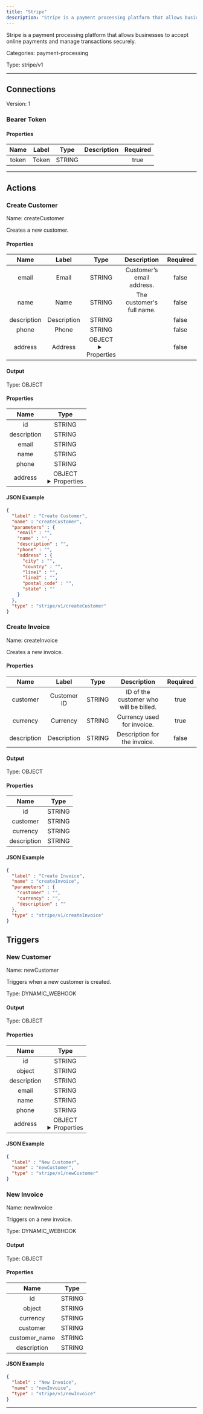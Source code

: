 ```yaml
---
title: "Stripe"
description: "Stripe is a payment processing platform that allows businesses to accept online payments and manage transactions securely."
---
```


Stripe is a payment processing platform that allows businesses to accept online payments and manage transactions securely.


Categories: payment-processing


Type: stripe/v1

<hr />



## Connections

Version: 1


### Bearer Token

#### Properties

|      Name       |      Label     |     Type     |     Description     | Required |
|:---------------:|:--------------:|:------------:|:-------------------:|:--------:|
| token | Token | STRING |  | true |





<hr />



## Actions


### Create Customer
Name: createCustomer

Creates a new customer.

#### Properties

|      Name       |      Label     |     Type     |     Description     | Required |
|:---------------:|:--------------:|:------------:|:-------------------:|:--------:|
| email | Email | STRING | Customer’s email address. | false |
| name | Name | STRING | The customer's full name. | false |
| description | Description | STRING |  | false |
| phone | Phone | STRING |  | false |
| address | Address | OBJECT <details> <summary> Properties </summary> {STRING\(city), STRING\(country), STRING\(line1), STRING\(line2), STRING\(postal_code), STRING\(state)} </details> |  | false |


#### Output



Type: OBJECT


#### Properties

|     Name     |     Type     |
|:------------:|:------------:|
| id | STRING |
| description | STRING |
| email | STRING |
| name | STRING |
| phone | STRING |
| address | OBJECT <details> <summary> Properties </summary> {STRING\(city), STRING\(country), STRING\(line1), STRING\(line2), STRING\(postal_code), STRING\(state)} </details> |




#### JSON Example
```json
{
  "label" : "Create Customer",
  "name" : "createCustomer",
  "parameters" : {
    "email" : "",
    "name" : "",
    "description" : "",
    "phone" : "",
    "address" : {
      "city" : "",
      "country" : "",
      "line1" : "",
      "line2" : "",
      "postal_code" : "",
      "state" : ""
    }
  },
  "type" : "stripe/v1/createCustomer"
}
```


### Create Invoice
Name: createInvoice

Creates a new invoice.

#### Properties

|      Name       |      Label     |     Type     |     Description     | Required |
|:---------------:|:--------------:|:------------:|:-------------------:|:--------:|
| customer | Customer ID | STRING | ID of the customer who will be billed. | true |
| currency | Currency | STRING | Currency used for invoice. | true |
| description | Description | STRING | Description for the invoice. | false |


#### Output



Type: OBJECT


#### Properties

|     Name     |     Type     |
|:------------:|:------------:|
| id | STRING |
| customer | STRING |
| currency | STRING |
| description | STRING |




#### JSON Example
```json
{
  "label" : "Create Invoice",
  "name" : "createInvoice",
  "parameters" : {
    "customer" : "",
    "currency" : "",
    "description" : ""
  },
  "type" : "stripe/v1/createInvoice"
}
```




## Triggers


### New Customer
Name: newCustomer

Triggers when a new customer is created.

Type: DYNAMIC_WEBHOOK


#### Output



Type: OBJECT


#### Properties

|     Name     |     Type     |
|:------------:|:------------:|
| id | STRING |
| object | STRING |
| description | STRING |
| email | STRING |
| name | STRING |
| phone | STRING |
| address | OBJECT <details> <summary> Properties </summary> {STRING\(city), STRING\(country), STRING\(line1), STRING\(line2), STRING\(postal_code), STRING\(state)} </details> |




#### JSON Example
```json
{
  "label" : "New Customer",
  "name" : "newCustomer",
  "type" : "stripe/v1/newCustomer"
}
```


### New Invoice
Name: newInvoice

Triggers on a new invoice.

Type: DYNAMIC_WEBHOOK


#### Output



Type: OBJECT


#### Properties

|     Name     |     Type     |
|:------------:|:------------:|
| id | STRING |
| object | STRING |
| currency | STRING |
| customer | STRING |
| customer_name | STRING |
| description | STRING |




#### JSON Example
```json
{
  "label" : "New Invoice",
  "name" : "newInvoice",
  "type" : "stripe/v1/newInvoice"
}
```


<hr />


